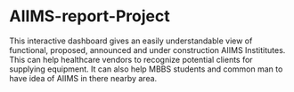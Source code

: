 # AIIMS-report-Project
This interactive dashboard gives an easily understandable view of functional, proposed, announced and under construction AIIMS Instititutes. This can help healthcare vendors to recognize potential clients for supplying equipment. It can also help MBBS students and common man to have idea of AIIMS in there nearby area.    
